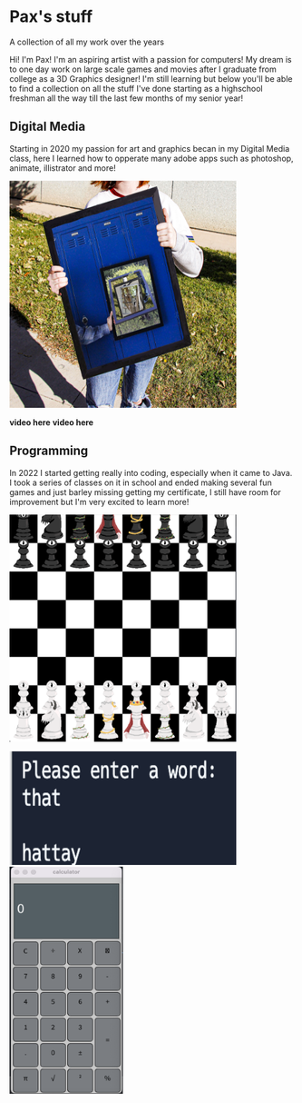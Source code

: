 # Pax's stuff
A collection of all my work over the years

Hi! I'm Pax! I'm an aspiring artist with a passion for computers! My dream is to one day work on large scale games and movies after I graduate from college as a 3D Graphics designer! I'm still learning but below you'll be able to find a collection on all the stuff I've done starting as a highschool freshman all the way till the last few months of my senior year!

## Digital Media
Starting in 2020 my passion for art and graphics becan in my Digital Media class, here I learned how to opperate many adobe apps such as photoshop, animate, illistrator and more!

<img src="https://github.com/AwkwardGinger05/Pax-s-stuff/blob/main/Digital%20Media/FrameInAFrame.jpg"
  width ="400"
  Height="400">

**video here**
**video here**

## Programming
In 2022 I started getting really into coding, especially when it came to Java. I took a series of classes on it in school and ended making several fun games and just barley missing getting my certificate, I still have room for improvement but I'm very excited to learn more!

<img src="https://github.com/AwkwardGinger05/Pax-s-stuff/blob/main/Programing/ChessGame.png"
  width= "400"
  Height= "400">

<img src="https://github.com/AwkwardGinger05/Pax-s-stuff/blob/main/Programing/PigLatin.png"
  width = "400"
  Height= "200"> <img src="https://github.com/AwkwardGinger05/Pax-s-stuff/blob/main/Programing/calc.png"
    Width = "200"
    Height = "400">
